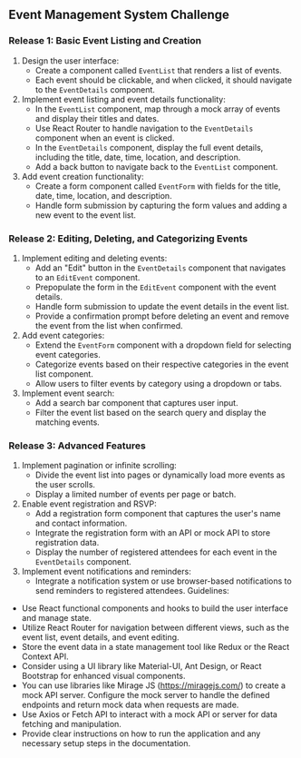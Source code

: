 ## Event Management System Challenge
### Release 1: Basic Event Listing and Creation
1. Design the user interface:
   - Create a component called `EventList` that renders a list of events.
   - Each event should be clickable, and when clicked, it should navigate to the `EventDetails` component.
2. Implement event listing and event details functionality:
   - In the `EventList` component, map through a mock array of events and display their titles and dates.
   - Use React Router to handle navigation to the `EventDetails` component when an event is clicked.
   - In the `EventDetails` component, display the full event details, including the title, date, time, location, and description.
   - Add a back button to navigate back to the `EventList` component.
3. Add event creation functionality:
   - Create a form component called `EventForm` with fields for the title, date, time, location, and description.
   - Handle form submission by capturing the form values and adding a new event to the event list.
### Release 2: Editing, Deleting, and Categorizing Events
1. Implement editing and deleting events:
   - Add an "Edit" button in the `EventDetails` component that navigates to an `EditEvent` component.
   - Prepopulate the form in the `EditEvent` component with the event details.
   - Handle form submission to update the event details in the event list.
   - Provide a confirmation prompt before deleting an event and remove the event from the list when confirmed.
2. Add event categories:
   - Extend the `EventForm` component with a dropdown field for selecting event categories.
   - Categorize events based on their respective categories in the event list component.
   - Allow users to filter events by category using a dropdown or tabs.
3. Implement event search:
   - Add a search bar component that captures user input.
   - Filter the event list based on the search query and display the matching events.
### Release 3: Advanced Features
1. Implement pagination or infinite scrolling:
   - Divide the event list into pages or dynamically load more events as the user scrolls.
   - Display a limited number of events per page or batch.
2. Enable event registration and RSVP:
   - Add a registration form component that captures the user's name and contact information.
   - Integrate the registration form with an API or mock API to store registration data.
   - Display the number of registered attendees for each event in the `EventDetails` component.
3. Implement event notifications and reminders:
   - Integrate a notification system or use browser-based notifications to send reminders to registered attendees.
Guidelines:
- Use React functional components and hooks to build the user interface and manage state.
- Utilize React Router for navigation between different views, such as the event list, event details, and event editing.
- Store the event data in a state management tool like Redux or the React Context API.
- Consider using a UI library like Material-UI, Ant Design, or React Bootstrap for enhanced visual components.
- You can use libraries like Mirage JS (https://miragejs.com/) to create a mock API server. Configure the mock server to handle the defined endpoints and return mock data when requests are made.
- Use Axios or Fetch API to interact with a mock API or server for data fetching and manipulation.
- Provide clear instructions on how to run the application and any necessary setup steps in the documentation.